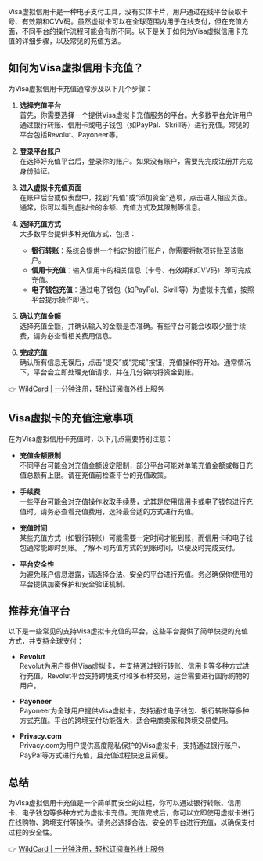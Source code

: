 Visa虚拟信用卡是一种电子支付工具，没有实体卡片，用户通过在线平台获取卡号、有效期和CVV码。虽然虚拟卡可以在全球范围内用于在线支付，但在充值方面，不同平台的操作流程可能会有所不同。以下是关于如何为Visa虚拟信用卡充值的详细步骤，以及常见的充值方法。

## 如何为Visa虚拟信用卡充值？

为Visa虚拟信用卡充值通常涉及以下几个步骤：

1. **选择充值平台**  
   首先，你需要选择一个提供Visa虚拟卡充值服务的平台。大多数平台允许用户通过银行转账、信用卡或电子钱包（如PayPal、Skrill等）进行充值。常见的平台包括Revolut、Payoneer等。

2. **登录平台账户**  
   在选择好充值平台后，登录你的账户。如果没有账户，需要先完成注册并完成身份验证。

3. **进入虚拟卡充值页面**  
   在账户后台或仪表盘中，找到“充值”或“添加资金”选项，点击进入相应页面。通常，你可以看到虚拟卡的余额、充值方式及其限制等信息。

4. **选择充值方式**  
   大多数平台提供多种充值方式，包括：
   - **银行转账**：系统会提供一个指定的银行账户，你需要将款项转账至该账户。
   - **信用卡充值**：输入信用卡的相关信息（卡号、有效期和CVV码）即可完成充值。
   - **电子钱包充值**：通过电子钱包（如PayPal、Skrill等）为虚拟卡充值，按照平台提示操作即可。

5. **确认充值金额**  
   选择充值金额，并确认输入的金额是否准确。有些平台可能会收取少量手续费，请务必查看相关费用信息。

6. **完成充值**  
   确认所有信息无误后，点击“提交”或“完成”按钮，充值操作将开始。通常情况下，平台会立即处理充值请求，并在几分钟内将资金到账。

👉 [WildCard | 一分钟注册，轻松订阅海外线上服务](https://bit.ly/bewildcard)

## Visa虚拟卡的充值注意事项

在为Visa虚拟信用卡充值时，以下几点需要特别注意：

- **充值金额限制**  
  不同平台可能会对充值金额设定限制，部分平台可能对单笔充值金额或每日充值总额有上限。请在充值前检查平台的充值政策。

- **手续费**  
  一些平台可能会对充值操作收取手续费，尤其是使用信用卡或电子钱包进行充值时。请务必查看充值费用，选择最合适的方式进行充值。

- **充值时间**  
  某些充值方式（如银行转账）可能需要一定时间才能到账，而信用卡和电子钱包通常能即时到账。了解不同充值方式的到账时间，以便及时完成支付。

- **平台安全性**  
  为避免账户信息泄露，请选择合法、安全的平台进行充值。务必确保你使用的平台提供加密保护和安全验证机制。

## 推荐充值平台

以下是一些常见的支持Visa虚拟卡充值的平台，这些平台提供了简单快捷的充值方式，并支持全球支付：

- **Revolut**  
  Revolut为用户提供Visa虚拟卡，并支持通过银行转账、信用卡等多种方式进行充值。Revolut平台支持跨境支付和多币种交易，适合需要进行国际购物的用户。

- **Payoneer**  
  Payoneer为全球用户提供Visa虚拟卡，支持通过电子钱包、银行转账等多种方式充值。平台的跨境支付功能强大，适合电商卖家和跨境交易使用。

- **Privacy.com**  
  Privacy.com为用户提供高度隐私保护的Visa虚拟卡，支持通过银行账户、PayPal等方式进行充值，且充值过程快速且简便。

## 总结

为Visa虚拟信用卡充值是一个简单而安全的过程，你可以通过银行转账、信用卡、电子钱包等多种方式为虚拟卡充值。充值完成后，你可以立即使用虚拟卡进行在线购物、跨境支付等操作。请务必选择合法、安全的平台进行充值，以确保支付过程的安全性。

👉 [WildCard | 一分钟注册，轻松订阅海外线上服务](https://bit.ly/bewildcard)
